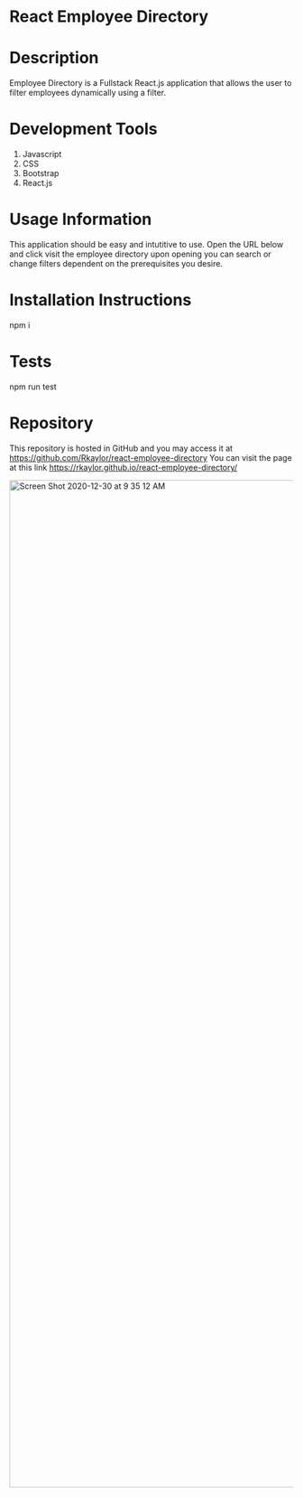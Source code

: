 # React Employee Directory
# Description
Employee Directory is a Fullstack React.js application that allows the user to filter employees dynamically using a filter.
# Development Tools
1. Javascript
2. CSS
3. Bootstrap
4. React.js

# Usage Information
This application should be easy and intutitive to use. Open the URL below and click visit the employee directory upon opening you can search or change filters dependent on the prerequisites you desire.  
# Installation Instructions
npm i 

# Tests
npm run test

# Repository
This repository is hosted in GitHub and you may access it at https://github.com/Rkaylor/react-employee-directory
You can visit the page at this link https://rkaylor.github.io/react-employee-directory/


<img width="1784" alt="Screen Shot 2020-12-30 at 9 35 12 AM" src="https://user-images.githubusercontent.com/66392934/103358580-e6e6f900-4a83-11eb-992f-486bf59a1aae.png">

